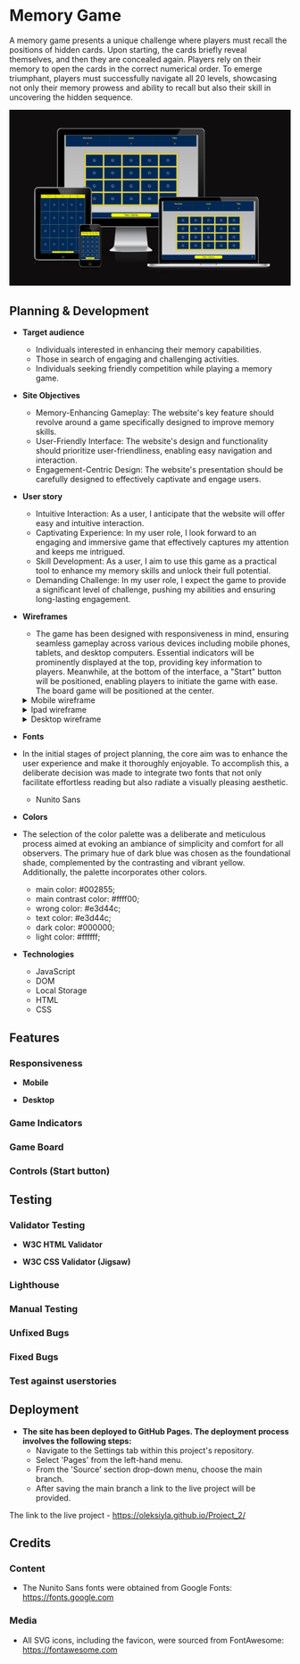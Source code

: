 # Memory Game
A memory game presents a unique challenge where players must recall the positions of hidden cards. Upon starting, the cards briefly reveal themselves, and then they are concealed again. Players rely on their memory to open the cards in the correct numerical order. To emerge triumphant, players must successfully navigate all 20 levels, showcasing not only their memory prowess and ability to recall but also their skill in uncovering the hidden sequence.

![Responsive website on different devices](./README/images/responsive.png)

## Planning & Development
- __Target audience__
  - Individuals interested in enhancing their memory capabilities.
  - Those in search of engaging and challenging activities.
  - Individuals seeking friendly competition while playing a memory game.

- __Site Objectives__
  - Memory-Enhancing Gameplay: The website's key feature should revolve around a game specifically designed to improve memory skills.
  - User-Friendly Interface: The website's design and functionality should prioritize user-friendliness, enabling easy navigation and interaction.
  - Engagement-Centric Design: The website's presentation should be carefully designed to effectively captivate and engage users.

- __User story__
  - Intuitive Interaction: As a user, I anticipate that the website will offer easy and intuitive interaction.
  - Captivating Experience: In my user role, I look forward to an engaging and immersive game that effectively captures my attention and keeps me intrigued.
  - Skill Development: As a user, I aim to use this game as a practical tool to enhance my memory skills and unlock their full potential.
  - Demanding Challenge: In my user role, I expect the game to provide a significant level of challenge, pushing my abilities and ensuring long-lasting engagement.

- __Wireframes__
  - The game has been designed with responsiveness in mind, ensuring seamless gameplay across various devices including mobile phones, tablets, and desktop computers. Essential indicators will be prominently displayed at the top, providing key information to players. Meanwhile, at the bottom of the interface, a "Start" button will be positioned, enabling players to initiate the game with ease. The board game will be positioned at the center.

  <details><summary>Mobile wireframe</summary>
    ![Mobile wireframe](./README/wireframes/mobile.png)
  </details>
  <details><summary>Ipad wireframe</summary>
    ![Ipad wireframe](./README/wireframes/ipad.png)
  </details>
  <details><summary>Desktop wireframe</summary>
    ![Desktop wireframe](./README/wireframes/desktop.png)
  </details>
  



- __Fonts__
- In the initial stages of project planning, the core aim was to enhance the user experience and make it thoroughly enjoyable. To accomplish this, a deliberate decision was made to integrate two fonts that not only facilitate effortless reading but also radiate a visually pleasing aesthetic.

  - Nunito Sans

- __Colors__
- The selection of the color palette was a deliberate and meticulous process aimed at evoking an ambiance of simplicity and comfort for all observers. The primary hue of dark blue was chosen as the foundational shade, complemented by the contrasting and vibrant yellow. Additionally, the palette incorporates other colors.

  - main color: #002855;
  - main contrast color: #ffff00;
  - wrong color: #e3d44c;
  - text color: #e3d44c;
  - dark color: #000000;
  - light color: #ffffff;

- __Technologies__
  - JavaScript
  - DOM
  - Local Storage
  - HTML
  - CSS

## Features

### Responsiveness

- __Mobile__


- __Desktop__


### Game Indicators

### Game Board

### Controls (Start button)

## Testing 

### Validator Testing 
- __W3C HTML Validator__

- __W3C CSS Validator (Jigsaw)__

### Lighthouse

### Manual Testing

### Unfixed Bugs

### Fixed Bugs

### Test against userstories

## Deployment
- __The site has been deployed to GitHub Pages. The deployment process involves the following steps:__
    - Navigate to the Settings tab within this project's repository.
    - Select 'Pages' from the left-hand menu.
    - From the 'Source' section drop-down menu, choose the main branch.
    - After saving the main branch a link to the live project will be provided.

The link to the live project - https://oleksiyla.github.io/Project_2/

## Credits

### Content
- The Nunito Sans fonts were obtained from Google Fonts: https://fonts.google.com

### Media
- All SVG icons, including the favicon, were sourced from FontAwesome: https://fontawesome.com